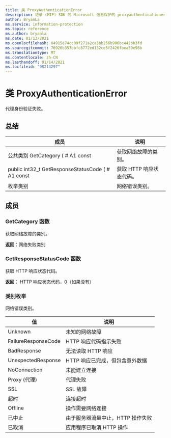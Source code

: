 ```yaml
---
title: 类 ProxyAuthenticationError
description: 记录 (MIP) SDK 的 Microsoft 信息保护的 proxyauthenticationerror：：未定义的类。
author: BryanLa
ms.service: information-protection
ms.topic: reference
ms.author: bryanla
ms.date: 01/13/2021
ms.openlocfilehash: 04915e74cc09f271a2ca3bb256b906bc442bb3fd
ms.sourcegitcommit: 76926b357bbfc8772ed132ce5f2426fbea59e98b
ms.translationtype: MT
ms.contentlocale: zh-CN
ms.lasthandoff: 01/14/2021
ms.locfileid: "98214297"
---
```

# <a name="class-proxyauthenticationerror"></a>类 ProxyAuthenticationError 
代理身份验证失败。
  
## <a name="summary"></a>总结
 成员                        | 说明                                
--------------------------------|---------------------------------------------
公共类别 GetCategory ( # A1 const  |  获取网络故障的类别。
public int32_t GetResponseStatusCode ( # A1 const  |  获取 HTTP 响应状态代码。
枚举类别  |  网络错误类别。
  
## <a name="members"></a>成员
  
### <a name="getcategory-function"></a>GetCategory 函数
获取网络故障的类别。

  
**返回**：网络失败类别
  
### <a name="getresponsestatuscode-function"></a>GetResponseStatusCode 函数
获取 HTTP 响应状态代码。

  
**返回**： HTTP 响应状态代码，0（如果没有）
  
### <a name="category-enum"></a>类别枚举

网络错误类别。

 值                         | 说明                                
--------------------------------|---------------------------------------------
Unknown            | 未知的网络故障
FailureResponseCode            | HTTP 响应代码指示失败
BadResponse            | 无法读取 HTTP 响应
UnexpectedResponse            | HTTP 响应已完成，但包含意外数据
NoConnection            | 未能建立连接
Proxy (代理)            | 代理失败
SSL            | SSL 故障
超时            | 连接超时
Offline            | 操作需要网络连接
已中止            | 由于服务器流量中止，HTTP 操作失败
已取消            | 应用程序已取消 HTTP 操作

